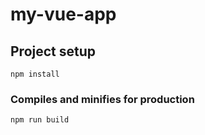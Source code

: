 # my-vue-app

## Project setup
```
npm install
```


### Compiles and minifies for production
```
npm run build
```



